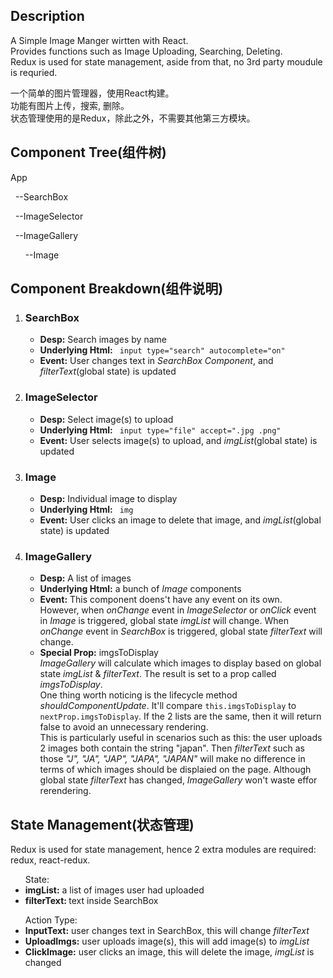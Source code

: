 <section>
  <h2>Description</h2>
  <p>
    A Simple Image Manger wirtten with React.<br>
    Provides functions such as Image Uploading, Searching, Deleting.<br>
    Redux is used for state management, aside from that, no 3rd party moudule is requried.<br> 
  </p>
  <p>
    一个简单的图片管理器，使用React构建。<br>
    功能有图片上传，搜索, 删除。<br>
    状态管理使用的是Redux，除此之外，不需要其他第三方模块。</br>
  </p>
</section>

<section>
  <h2>Component Tree(组件树)</h2>
  <p>App</p>
  <p>&nbsp;&nbsp;--SearchBox</p>
  <p>&nbsp;&nbsp;--ImageSelector</p>
  <p>&nbsp;&nbsp;--ImageGallery</p>
  <p>&nbsp;&nbsp;&nbsp;&nbsp;&nbsp;&nbsp;--Image</p>
</section>

<section>
  <h2>Component Breakdown(组件说明)</h2>
  <ol>
    <li>
      <h3>SearchBox</h3>
      <ul>
        <li><strong>Desp:</strong> Search images by name</li>
        <li><strong>Underlying Html:</strong> <code> input type="search" autocomplete="on" </code></li>
        <li><strong>Event:</strong> User changes text in <em>SearchBox Component</em>, and <em>filterText</em>(global state) is updated</li>
      </ul>
    </li>
    <li>
      <h3>ImageSelector</h3>
      <ul>
        <li><strong>Desp:</strong> Select image(s) to upload</li>
        <li><strong>Underlying Html:</strong> <code> input type="file" accept=".jpg .png" </code></li>
        <li><strong>Event:</strong> User selects image(s) to upload, and <em>imgList</em>(global state)  is updated</li>
      </ul>
    </li>  
     <li>
      <h3>Image</h3>
      <ul>
        <li><strong>Desp:</strong> Individual image to display</li>
        <li><strong>Underlying Html:</strong> <code> img </code></li>
        <li><strong>Event:</strong> User clicks an image to delete that image, and <em>imgList</em>(global state)  is updated</li>
      </ul>
    </li>  
     <li>
      <h3>ImageGallery</h3>
      <ul>
        <li><strong>Desp:</strong> A list of images</li>
        <li><strong>Underlying Html:</strong> a bunch of <em>Image</em> components </li>
        <li>
          <strong>Event:</strong> This component doens't have any event on its own. <br> 
          However, when <em>onChange</em> event in <em>ImageSelector</em> or <em>onClick</em> event in <em>Image</em> is triggered,               global state <em>imgList</em> will change. When <em>onChange</em> event in <em>SearchBox</em> is triggered, global state <em>filterText</em> will change.
        </li>
        <li>
          <strong>Special Prop:</strong> imgsToDisplay<br>
          <em>ImageGallery</em> will calculate which images to display based on global state <em>imgList</em> & <em>filterText</em>.
          The result is set to a prop called <em>imgsToDisplay</em>.<br>
          One thing worth noticing is the lifecycle method <em>shouldComponentUpdate</em>.
          It'll compare <code>this.imgsToDisplay</code> to <code>nextProp.imgsToDisplay</code>.
          If the 2 lists are the same, then it will return false to avoid an unnecessary rendering.<br>
          This is particularly useful in scenarios such as this: the user uploads 2 images both contain the string "japan".
          Then <em>filterText</em> such as those <em>"J", "JA", "JAP", "JAPA", "JAPAN"</em> will make no difference
          in terms of which images should be displaied on the page. Although global state <em>filterText</em> has changed, <em>ImageGallery</em> won't waste effor rerendering.
        </li>
      </ul>
    </li>  
  <ol>
</section>
    
<section>
  <h2>State Management(状态管理)</h2>
  <p>
    Redux is used for state management, hence 2 extra modules are required: redux, react-redux. <br>
    <ul>
      State: 
      <li><strong>imgList:</strong> a list of images user had uploaded</li>
      <li><strong>filterText: </strong>text inside SearchBox</li>
    </ul>
    <ul>
      Action Type:
      <li><strong>InputText:</strong> user changes text in SearchBox, this will change <em>filterText</em></li>
      <li><strong>UploadImgs:</strong> user uploads image(s), this will add image(s) to <em>imgList</em></li>
      <li><strong>ClickImage:</strong> user clicks an image, this will delete the image, <em>imgList</em> is changed</li>
    </ul>
  </p>
</section>
